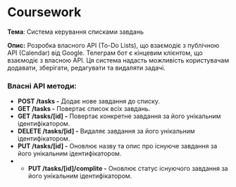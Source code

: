 # Coursework
**Тема**: Система керування списками завдань

**Опис:** Розробка власного API (To-Do Lists), що взаємодіє з публічною API (Calendar) від Google. Телеграм бот є кінцевим клієнтом, що взаємодіє з власною АРІ. Ця система надасть можливість користувачам додавати, зберігати, редагувати та видаляти задачі.

### Власні API методи:
- **POST /tasks -** Додає нове завдання до списку.
- **GET /tasks -** Повертає список всіх завдань.
- **GET /tasks/[id] -** Повертає конкретне завдання за його унікальним ідентифікатором.
- **DELETE /tasks/[id] -** Видаляє завдання за його унікальним ідентифікатором.
- **PUT /tasks/[id] -** Оновлює назву та опис про існуюче завдання за його унікальним ідентифікатором.
- - **PUT /tasks/[id]/complite -** Оновлює статус існуючого завдання за його унікальним ідентифікатором.
